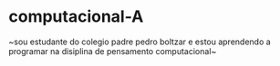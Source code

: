 # computacional-A
~sou estudante do colegio padre pedro boltzar e estou aprendendo a programar na disiplina de pensamento computacional~


